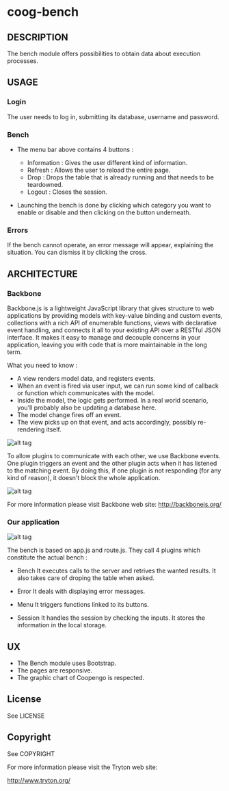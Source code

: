 # coog-bench


DESCRIPTION
-----------

The bench module offers possibilities to obtain data about execution processes.


USAGE
-----

### Login

The user needs to log in, submitting its database, username and password.

### Bench

+ The menu bar above contains 4 buttons : 
  - Information : Gives the user different kind of information.
  - Refresh : Allows the user to reload the entire page.
  - Drop : Drops the table that is already running and that needs to be teardowned. 
  - Logout : Closes the session.

+ Launching the bench is done by clicking which category you want to enable or disable and then clicking on the button underneath.

### Errors

If the bench cannot operate, an error message will appear, explaining the situation. 
You can dismiss it by clicking the cross.


ARCHITECTURE 
------------

### Backbone

Backbone.js is a lightweight JavaScript library that gives structure to web applications by providing models with key-value binding and custom events, collections with a rich API of enumerable functions, views with declarative event handling, and connects it all to your existing API over a RESTful JSON interface. 
It makes it easy to manage and decouple concerns in your application, leaving you with code that is more maintainable in the long term. 

What you need to know : 
- A view renders model data, and registers events.
- When an event is fired via user input, we can run some kind of callback or function which communicates with the model.
- Inside the model, the logic gets performed. In a real world scenario, you’ll probably also be updating a database here.
- The model change fires off an event.
- The view picks up on that event, and acts accordingly, possibly re-rendering itself.

![alt tag](png/schema2.png "Functioning of a plugin")

To allow plugins to communicate with each other, we use Backbone events. One plugin triggers an event and the other plugin acts when it has listened to the matching event. 
By doing this, if one plugin is not responding (for any kind of reason), it doesn't block the whole application. 

![alt tag](png/schema3.png "How different plugins communicate with each other")

For more information please visit Backbone web site: http://backbonejs.org/

### Our application

![alt tag](png/schema1.png "Global Overview of the application")

The bench is based on app.js and route.js. They call 4 plugins which constitute the actual bench : 

+ Bench
It executes calls to the server and retrives the wanted results.
It also takes care of droping the table when asked. 

+ Error
It deals with displaying error messages.

+ Menu
It triggers functions linked to its buttons. 

+ Session
It handles the session by checking the inputs. It stores the information in the local storage.


UX
--

- The Bench module uses Bootstrap. 
- The pages are responsive.
- The graphic chart of Coopengo is respected.


License
-------

See LICENSE


Copyright
---------

See COPYRIGHT


For more information please visit the Tryton web site:

http://www.tryton.org/
